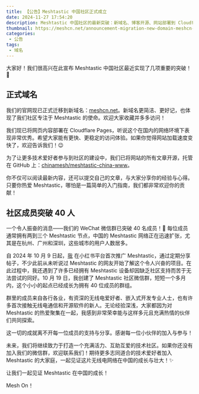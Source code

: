 ```yaml
---
title: 【公告】Meshtastic 中国社区正式成立
date: 2024-11-27 17:54:20
description: Meshtastic 中国社区的最新突破：新域名、博客开源、网站部署到 Cloudflare Pages，以及社区成员突破 40 人。加入我们，一起拓展中国的 Meshtastic 网络！
thumbnail: https://meshcn.net/announcement-migration-new-domain-meshcn-net/patrick-fore-5YU0uZh43Bk-unsplash.webp
categories:
 - 公告
tags:
 - 域名
---
```


大家好！我们很高兴在此宣布 Meshtastic 中国社区最近实现了几项重要的突破！ 🎉

## 正式域名

我们的官网现已正式迁移到新域名：[meshcn.net](https://meshcn.net/)。新域名更简洁、更好记，也体现了我们社区专注于 Meshtastic 的使命。欢迎大家收藏并多多访问！

我们现已将网页内容部署在 Cloudflare Pages，听说这个在国内的网络环境下表现非常优秀。希望大家能有更快、更稳定的访问体验。如果你觉得网站加载速度变快了，欢迎告诉我们！😉

为了让更多技术爱好者参与到社区的建设中，我们已将网站的所有文章开源，托管在 GitHub 上：[chinamesh/meshtastic-china-www](https://github.com/chinamesh/meshtastic-china-www)。  

你不仅可以阅读最新内容，还可以提交自己的文章，与大家分享你的经验与心得。只要你热爱 Meshtastic，哪怕是一篇简单的入门指南，我们都非常欢迎你的贡献！

## 社区成员突破 40 人

一个令人振奋的消息——我们的 WeChat 微信群已突破 40 名成员！🎉 每位成员通常拥有两到三个 Meshtastic 节点，中国的 Meshtastic 网络正在迅速扩张，尤其是在杭州、广州和深圳，这些城市的用户人数居多。  

自 2024 年 10 月 9 日起，[我](https://haysc.tech/) 在小红书平台首次推广 Meshtastic，通过定期分享帖子，不少此前从未听说过 Meshtastic 的网友开始了解这个令人兴奋的项目。在此过程中，我还遇到了许多已经拥有 Meshtastic 设备却因缺乏社区支持而苦于无法尝试的同好。10 月 19 日，我创建了 Meshtastic 社区微信群，短短一个多月内，这个小小的起点已经成长为拥有 40 位成员的群组。  

群里的成员来自各行各业，有资深的无线电爱好者、嵌入式开发专业人士，也有许多首次接触无线电通信和开源软件的新人。无论经验深浅，大家都因为对 Meshtastic 的热爱聚集在一起，我感到非常荣幸能与这样多元且充满热情的伙伴们共同探索。  

这一切的成就离不开每一位成员的支持与分享。感谢每一位小伙伴的加入与参与！  

未来，我们将继续致力于打造一个充满活力、互助互爱的技术社区。如果你还没有加入我们的微信群，欢迎联系我们！期待更多志同道合的技术爱好者加入 Meshtastic 的大家庭，一起见证这片无线电网络在中国的成长与壮大！✨

让我们一起见证 Meshtastic 在中国的成长！

Mesh On！  